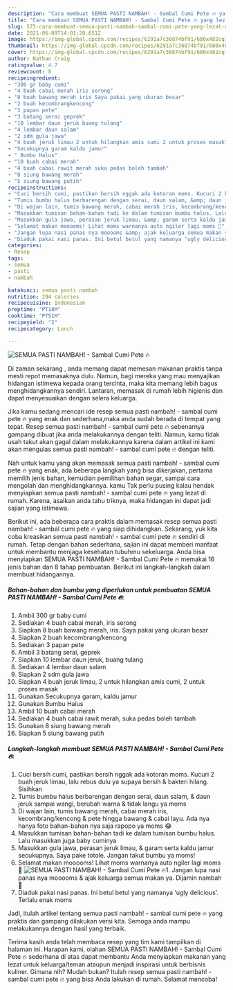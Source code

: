 ```yaml
---
description: "Cara membuat SEMUA PASTI NAMBAH! - Sambal Cumi Pete 🔥 yang lezat Untuk Jualan"
title: "Cara membuat SEMUA PASTI NAMBAH! - Sambal Cumi Pete 🔥 yang lezat Untuk Jualan"
slug: 575-cara-membuat-semua-pasti-nambah-sambal-cumi-pete-yang-lezat-untuk-jualan
date: 2021-06-09T14:01:20.651Z
image: https://img-global.cpcdn.com/recipes/6291a7c36874bf91/680x482cq70/semua-pasti-nambah-sambal-cumi-pete-🔥-foto-resep-utama.jpg
thumbnail: https://img-global.cpcdn.com/recipes/6291a7c36874bf91/680x482cq70/semua-pasti-nambah-sambal-cumi-pete-🔥-foto-resep-utama.jpg
cover: https://img-global.cpcdn.com/recipes/6291a7c36874bf91/680x482cq70/semua-pasti-nambah-sambal-cumi-pete-🔥-foto-resep-utama.jpg
author: Nathan Craig
ratingvalue: 4.7
reviewcount: 8
recipeingredient:
- "300 gr baby cumi"
- "4 buah cabai merah iris serong"
- "8 buah bawang merah iris Saya pakai yang ukuran besar"
- "2 buah kecombrangkencong"
- "3 papan pete"
- "3 batang serai geprek"
- "10 lembar daun jeruk buang tulang"
- "4 lembar daun salam"
- "2 sdm gula jawa"
- "4 buah jeruk limau 2 untuk hilangkan amis cumi 2 untuk proses masak"
- "Secukupnya garam kaldu jamur"
- " Bumbu Halus"
- "10 buah cabai merah"
- "4 buah cabai rawit merah suka pedas boleh tambah"
- "8 siung bawang merah"
- "5 siung bawang putih"
recipeinstructions:
- "Cuci bersih cumi, pastikan bersih nggak ada kotoran moms. Kucuri 2 buah jeruk limau, lalu rebus dulu ya supaya bersih &amp; bakteri hilang. Sisihkan"
- "Tumis bumbu halus berbarengan dengan serai, daun salam, &amp; daun jeruk sampai wangi, berubah warna &amp; tidak langu ya moms"
- "Di wajan lain, tumis bawang merah, cabai merah iris, kecombrang/kencong &amp; pete hingga bawang &amp; cabai layu. Ada nya hanya foto bahan-bahan nya saja rapopo ya moms 😂"
- "Masukkan tumisan bahan-bahan tadi ke dalam tumisan bumbu halus. Lalu masukkan juga baby cuminya"
- "Masukkan gula jawa, perasan jeruk limau, &amp; garam serta kaldu jamur secukupnya. Saya pake totole. Jangan takut bumbu ya moms!"
- "Selamat makan mooooms! Lihat moms warnanya auto ngiler lagi moms 🤪"
- "Jangan lupa nasi panas nya mooooms &amp; ajak keluarga semua makan ya. Dijamin nambah 🤗"
- "Diaduk pakai nasi panas. Ini betul betul yang namanya ‘ugly delicious’. Terlalu enak moms"
categories:
- Resep
tags:
- semua
- pasti
- nambah

katakunci: semua pasti nambah 
nutrition: 294 calories
recipecuisine: Indonesian
preptime: "PT18M"
cooktime: "PT51M"
recipeyield: "2"
recipecategory: Lunch

---
```



![SEMUA PASTI NAMBAH! - Sambal Cumi Pete 🔥](https://img-global.cpcdn.com/recipes/6291a7c36874bf91/680x482cq70/semua-pasti-nambah-sambal-cumi-pete-🔥-foto-resep-utama.jpg)

Di zaman  sekarang , anda memang dapat memesan makanan praktis tanpa mesti repot memasaknya dulu. Namun, bagi mereka yang mau menyajikan hidangan istimewa kepada orang tercinta, maka kita memang lebih bagus menghidangkannya sendiri. Lantaran, memasak di rumah lebih higienis dan dapat menyesuaikan dengan selera keluarga.

Jika kamu sedang mencari ide resep semua pasti nambah! - sambal cumi pete 🔥 yang enak dan sederhana,maka anda sudah berada di tempat yang tepat. Resep semua pasti nambah! - sambal cumi pete 🔥  sebenarnya gampang dibuat jika anda melakukannya dengan teliti. Namun, kamu tidak usah takut akan gagal dalam melakukannya 
karena dalam artikel ini kami akan mengulas semua pasti nambah! - sambal cumi pete 🔥 dengan teliti.  



Nah untuk kamu yang akan memasak semua pasti nambah! - sambal cumi pete 🔥 yang enak, ada beberapa langkah yang bisa dikerjakan, pertama memilih jenis bahan, kemudian pemilihan bahan segar, sampai cara mengolah dan menghidangkannya. kamu Tak perlu pusing kalau hendak menyiapkan semua pasti nambah! - sambal cumi pete 🔥 yang lezat di rumah. Karena, asalkan anda  tahu triknya, maka hidangan ini dapat jadi sajian yang istimewa.

Berikut ini, ada beberapa cara praktis  dalam memasak resep semua pasti nambah! - sambal cumi pete 🔥 yang siap dihidangkan. Sekarang, yuk kita coba kreasikan semua pasti nambah! - sambal cumi pete 🔥 sendiri di rumah. Tetap dengan bahan sederhana, sajian ini dapat memberi manfaat untuk membantu menjaga kesehatan tubuhmu sekeluarga. Anda bisa menyiapkan SEMUA PASTI NAMBAH! - Sambal Cumi Pete 🔥 memakai 16 jenis bahan dan 8 tahap pembuatan. Berikut ini langkah-langkah dalam membuat hidangannya.

<!--inarticleads1-->

##### Bahan-bahan dan bumbu yang diperlukan untuk pembuatan SEMUA PASTI NAMBAH! - Sambal Cumi Pete 🔥:

1. Ambil 300 gr baby cumi
1. Sediakan 4 buah cabai merah, iris serong
1. Siapkan 8 buah bawang merah, iris. Saya pakai yang ukuran besar
1. Siapkan 2 buah kecombrang/kencong
1. Sediakan 3 papan pete
1. Ambil 3 batang serai, geprek
1. Siapkan 10 lembar daun jeruk, buang tulang
1. Sediakan 4 lembar daun salam
1. Siapkan 2 sdm gula jawa
1. Siapkan 4 buah jeruk limau, 2 untuk hilangkan amis cumi, 2 untuk proses masak
1. Gunakan Secukupnya garam, kaldu jamur
1. Gunakan  Bumbu Halus
1. Ambil 10 buah cabai merah
1. Sediakan 4 buah cabai rawit merah, suka pedas boleh tambah
1. Gunakan 8 siung bawang merah
1. Siapkan 5 siung bawang putih




<!--inarticleads2-->

##### Langkah-langkah membuat SEMUA PASTI NAMBAH! - Sambal Cumi Pete 🔥:

1. Cuci bersih cumi, pastikan bersih nggak ada kotoran moms. Kucuri 2 buah jeruk limau, lalu rebus dulu ya supaya bersih &amp; bakteri hilang. Sisihkan
1. Tumis bumbu halus berbarengan dengan serai, daun salam, &amp; daun jeruk sampai wangi, berubah warna &amp; tidak langu ya moms
1. Di wajan lain, tumis bawang merah, cabai merah iris, kecombrang/kencong &amp; pete hingga bawang &amp; cabai layu. Ada nya hanya foto bahan-bahan nya saja rapopo ya moms 😂
1. Masukkan tumisan bahan-bahan tadi ke dalam tumisan bumbu halus. Lalu masukkan juga baby cuminya
1. Masukkan gula jawa, perasan jeruk limau, &amp; garam serta kaldu jamur secukupnya. Saya pake totole. Jangan takut bumbu ya moms!
1. Selamat makan mooooms! Lihat moms warnanya auto ngiler lagi moms 🤪
<img src="//assets-global.cpcdn.com/assets/icons/button_play-2c75c40dde080a61004c1f40b05d8f140eaff45d7e9e6481dc71c63d2e7c4909.png" alt="SEMUA PASTI NAMBAH! - Sambal Cumi Pete 🔥">1. Jangan lupa nasi panas nya mooooms &amp; ajak keluarga semua makan ya. Dijamin nambah 🤗
1. Diaduk pakai nasi panas. Ini betul betul yang namanya ‘ugly delicious’. Terlalu enak moms




Jadi, itulah artikel tentang  semua pasti nambah! - sambal cumi pete 🔥  yang praktis dan gampang dilakukan versi kita. Semoga anda mampu melakukannya dengan hasil yang terbaik. 

Terima kasih anda telah membaca resep yang tim kami tampilkan di halaman ini. Harapan kami, olahan  SEMUA PASTI NAMBAH! - Sambal Cumi Pete 🔥 sederhana di atas dapat membantu Anda menyiapkan makanan yang lezat untuk keluarga/teman ataupun menjadi inspirasi untuk berbisnis kuliner. Gimana nih? Mudah bukan? Itulah resep semua pasti nambah! - sambal cumi pete 🔥 yang bisa Anda lakukan di rumah. Selamat mencoba!

